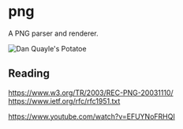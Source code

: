# png

A PNG parser and renderer.

<img src="./tests/potatoe.png" alt="Dan Quayle's Potatoe">

## Reading

https://www.w3.org/TR/2003/REC-PNG-20031110/<br>
https://www.ietf.org/rfc/rfc1951.txt<br>

https://www.youtube.com/watch?v=EFUYNoFRHQI<br>